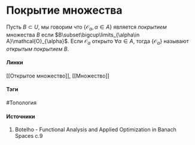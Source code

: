 # Покрытие множества
Пусть $B\subset U$, мы говорим что $\{\mathcal{O}_{\alpha},\alpha\in A\}$ является *покрытием* множества $B$ если $B\subset\bigcup\limits_{\alpha\in A}\mathcal{O}_{\alpha}$. Если $\mathcal{O}_{\alpha}$ открыто $\forall\alpha\in A$, тогда $\{\mathcal{O}_{\alpha}\}$ называют *открытым покрытием* $B$.
#### Линки
 [[Открытое множество]],
 [[Множество]]
#### Тэги
 #Топология 
#### Источники
 1. Botelho - Functional Analysis and Applied Optimization in Banach Spaces c.9